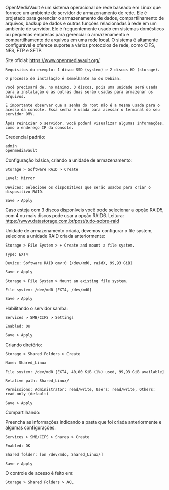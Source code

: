 OpenMediaVault é um sistema operacional de rede baseado em Linux que fornece um ambiente de servidor de armazenamento de rede. Ele é projetado para gerenciar o armazenamento de dados, compartilhamento de arquivos, backup de dados e outras funções relacionadas à rede em um ambiente de servidor. Ele é frequentemente usado em sistemas domésticos ou pequenas empresas para gerenciar o armazenamento e compartilhamento de arquivos em uma rede local. O sistema é altamente configurável e oferece suporte a vários protocolos de rede, como CIFS, NFS, FTP e SFTP. 

Site oficial: https://www.openmediavault.org/

    Requisitos do exemplo: 1 disco SSD (system) e 2 discos HD (storage).

    O processo de instalação é semelhante ao do Debian.
    
    Você precisará de, no mínimo, 3 discos, pois uma unidade será usada para a instalação e as outras duas serão usadas para armazenar os arquivos.

    É importante observar que a senha do root não é a mesma usada para o acesso da console. Essa senha é usada para acessar o terminal do seu servidor OMV.

    Após reiniciar o servidor, você poderá visualizar algumas informações, como o endereço IP da console.

Credencial padrão:

    admin
    openmediavault

Configuração básica, criando a unidade de armazenamento:

    Storage > Software RAID > Create

    Level: Mirror

    Devices: Selecione os dispositivos que serão usados ​​para criar o dispositivo RAID.

    Save > Apply

Caso esteja com 3 discos disponíveis você pode selecionar a opção RAID5, com 4 ou mais discos pode usar a opção RAID6. Leitura: https://www.datastorage.com.br/post/tudo-sobre-raid

Unidade de armazenamento criada, devemos configurar o file system, selecione a unidade RAID criada anteriormente:

    Storage > File System > + Create and mount a file system.

    Type: EXT4

    Device: Software RAID omv:0 [/dev/md0, raidX, 99,93 GiB]
    
    Save > Apply

    Storage > File System > Mount an existing file system.

    File system: /dev/md0 [EXT4, /dev/md0]

    Save > Apply

Habilitando o servidor samba:

    Services > SMB/CIFS > Settings

    Enabled: OK
    
    Save > Apply

Criando diretório:

    Storage > Shared Folders > Create

    Name: Shared_Linux

    File system: /dev/md0 [EXT4, 40,00 KiB (1%) used, 99,93 GiB available]

    Relative path: Shared_Linux/

    Permissions: Administrator: read/write, Users: read/write, Others: read-only (default)

    Save > Apply

Compartilhando:

Preencha as informações indicando a pasta que foi criada anteriormente e algumas configurações.

    Services > SMB/CIFS > Shares > Create

    Enabled: OK

    Shared folder: [on /dev/mdo, Shared_Linux/]

    Save > Apply

O controle de acesso é feito em:

    Storage > Shared Folders > ACL